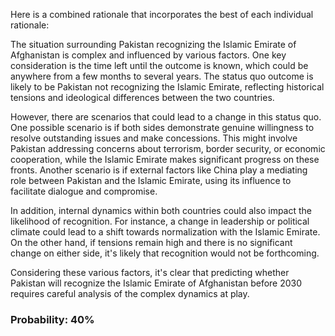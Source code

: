 Here is a combined rationale that incorporates the best of each individual rationale:

The situation surrounding Pakistan recognizing the Islamic Emirate of Afghanistan is complex and influenced by various factors. One key consideration is the time left until the outcome is known, which could be anywhere from a few months to several years. The status quo outcome is likely to be Pakistan not recognizing the Islamic Emirate, reflecting historical tensions and ideological differences between the two countries.

However, there are scenarios that could lead to a change in this status quo. One possible scenario is if both sides demonstrate genuine willingness to resolve outstanding issues and make concessions. This might involve Pakistan addressing concerns about terrorism, border security, or economic cooperation, while the Islamic Emirate makes significant progress on these fronts. Another scenario is if external factors like China play a mediating role between Pakistan and the Islamic Emirate, using its influence to facilitate dialogue and compromise.

In addition, internal dynamics within both countries could also impact the likelihood of recognition. For instance, a change in leadership or political climate could lead to a shift towards normalization with the Islamic Emirate. On the other hand, if tensions remain high and there is no significant change on either side, it's likely that recognition would not be forthcoming.

Considering these various factors, it's clear that predicting whether Pakistan will recognize the Islamic Emirate of Afghanistan before 2030 requires careful analysis of the complex dynamics at play.

### Probability: 40%